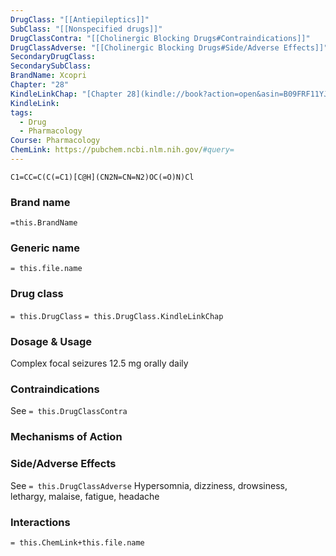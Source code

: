 ```yaml
---
DrugClass: "[[Antiepileptics]]"
SubClass: "[[Nonspecified drugs]]"
DrugClassContra: "[[Cholinergic Blocking Drugs#Contraindications]]"
DrugClassAdverse: "[[Cholinergic Blocking Drugs#Side/Adverse Effects]]"
SecondaryDrugClass: 
SecondarySubClass: 
BrandName: Xcopri
Chapter: "28"
KindleLinkChap: "[Chapter 28](kindle://book?action=open&asin=B09FRF11YJ&location=14677)"
KindleLink: 
tags:
  - Drug
  - Pharmacology
Course: Pharmacology
ChemLink: https://pubchem.ncbi.nlm.nih.gov/#query=
---
```

```smiles
C1=CC=C(C(=C1)[C@H](CN2N=CN=N2)OC(=O)N)Cl
```

### Brand name
`=this.BrandName`

### Generic name
`= this.file.name`

### Drug class 
`= this.DrugClass`
	`= this.DrugClass.KindleLinkChap`

### Dosage & Usage
Complex focal seizures
12.5 mg orally daily

### Contraindications
See `= this.DrugClassContra`

### Mechanisms of Action

### Side/Adverse Effects
See `= this.DrugClassAdverse`
Hypersomnia, dizziness, drowsiness, lethargy, malaise, fatigue, headache

### Interactions

`= this.ChemLink+this.file.name`

 